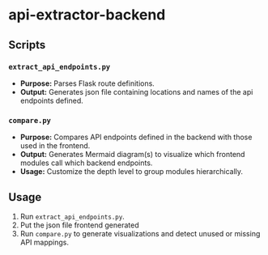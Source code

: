 # api-extractor-backend

## Scripts


### `extract_api_endpoints.py`
- **Purpose:** Parses Flask route definitions.
- **Output:** Generates json file containing locations and names of the api endpoints defined.

### `compare.py`
- **Purpose:** Compares API endpoints defined in the backend with those used in the frontend.
- **Output:** Generates Mermaid diagram(s) to visualize which frontend modules call which backend endpoints.
- **Usage:** Customize the depth level to group modules hierarchically.

## Usage

1. Run `extract_api_endpoints.py`.
2. Put the json file frontend generated 
2. Run `compare.py` to generate visualizations and detect unused or missing API mappings.